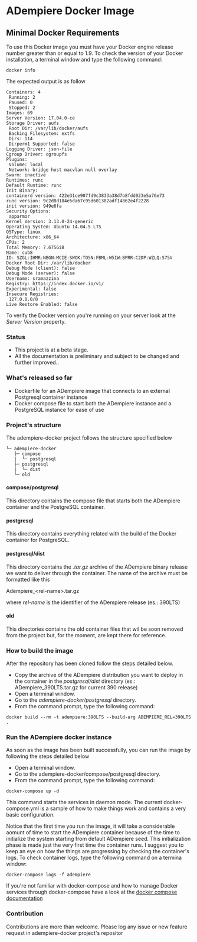 # ADempiere Docker Image


## Minimal Docker Requirements

To use this Docker image you must have your Docker engine release number greater
than or equal to 1.9.
To check the version of your Docker installation, a terminal window and type the
following command:

```
docker info
```

The expected output is as follow

```
Containers: 4
 Running: 2
 Paused: 0
 Stopped: 2
Images: 69
Server Version: 17.04.0-ce
Storage Driver: aufs
 Root Dir: /var/lib/docker/aufs
 Backing Filesystem: extfs
 Dirs: 114
 Dirperm1 Supported: false
Logging Driver: json-file
Cgroup Driver: cgroupfs
Plugins:
 Volume: local
 Network: bridge host macvlan null overlay
Swarm: inactive
Runtimes: runc
Default Runtime: runc
Init Binary:
containerd version: 422e31ce907fd9c3833a38d7b8fdd023e5a76e73
runc version: 9c2d8d184e5da67c95d601382adf14862e4f2228
init version: 949e6fa
Security Options:
 apparmor
Kernel Version: 3.13.0-24-generic
Operating System: Ubuntu 14.04.5 LTS
OSType: linux
Architecture: x86_64
CPUs: 2
Total Memory: 7.675GiB
Name: cub8
ID: SZGL:IHMR:NBGN:MCIE:SWOK:TO5N:FBML:W5IW:BPRR:C2DP:WZLQ:S75V
Docker Root Dir: /var/lib/docker
Debug Mode (client): false
Debug Mode (server): false
Username: sramazzina
Registry: https://index.docker.io/v1/
Experimental: false
Insecure Registries:
 127.0.0.0/8
Live Restore Enabled: false
```

To verify the Docker version you're running on your server look at the _Server Version_ property.

### Status

* This project is at a beta stage.
* All the documentation is preliminary and subject to be changed and further improved..

### What's released so far

* Dockerfile for an ADempiere image that connects to an external Postgresql container instance
* Docker compose file to start both the ADempiere instance and a PostgreSQL instance for ease of use

### Project's structure

The adempiere-docker project follows the structure specified below

```
└─ adempiere-docker
   ├─ compose
   |  └─ postgresql
   ├─ postgresql
   |  └─ dist
   └─ old
```

#### compose/postgresql

This directory contains the compose file that starts both the ADempiere container
and the PostgreSQL container.

#### postgresql

This directory contains everything related with the build of the Docker
container for PostgreSQL.

#### postgresql/dist

This directory contains the _.tar.gz_ archive of the ADempiere binary release
we want to deliver through the container. The name of the archive must be
formatted like this

Adempiere&#95;&#60;rel-name&#62;.tar.gz

where _rel-name_ is the identifier of the ADempiere release (es.: 390LTS)

#### old

This directories contains the old container files that wil be soon removed from
the project but, for the moment, are kept there for reference.

### How to build the image

After the repository has been cloned follow the steps detailed below.

* Copy the archive of the ADempiere distribution you want to deploy in the
container in the _postgresql/dist_ directory (es.: ADempiere_390LTS.tar.gz for current
390 release)
* Open a terminal window.
* Go to the _adempiere-docker/postgresql_ directory.
* From the command prompt, type the following command:

```
docker build --rm -t adempiere:390LTS --build-arg ADEMPIERE_REL=390LTS .
```

### Run the ADempiere docker instance

As soon as the image has been built successfully, you can run the image by following the
steps detailed below

* Open a terminal window.
* Go to the adempiere-docker/compose/postgresql directory.
* From the command prompt, type the following command:

```
docker-compose up -d
```

This command starts the services in daemon mode. The current docker-compose.yml is a sample of how to make things work and contains a very basic configuration.

Notice that the first time you run the image, it will take a considerable aomunt of time to start the ADempiere container because of the time to initialize the system starting from default ADempiere seed. This initialization phase is made just the very first time the container runs. I suggest you to keep an eye on how the things are progressing by checking the container's logs. To check container logs, type the following command on a termina window:

```
docker-compose logs -f adempiere
```

If you're not familiar with docker-compose and how to manage Docker services through docker-compose have a
look at the [docker compose documentation](https://docs.docker.com/compose)

### Contribution

Contributions are more than welcome. Please log any issue or new feature request in
adempiere-docker project's repositor
